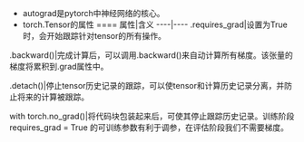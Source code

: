 * autograd是pytorch中神经网络的核心。
* torch.Tensor的属性
====
属性|含义
----|----
.requires_grad|设置为True时，会开始跟踪针对tensor的所有操作。

.backward()|完成计算后，可以调用.backward()来自动计算所有梯度。该张量的梯度将累积到.grad属性中。

.detach()|停止tensor历史记录的跟踪，可以使tensor和计算历史记录分离，并防止将来的计算被跟踪。

with torch.no_grad()|将代码块包装起来后，可使其停止跟踪历史记录。训练阶段requires_grad = True 的可训练参数有利于调参，在评估阶段我们不需要梯度。
